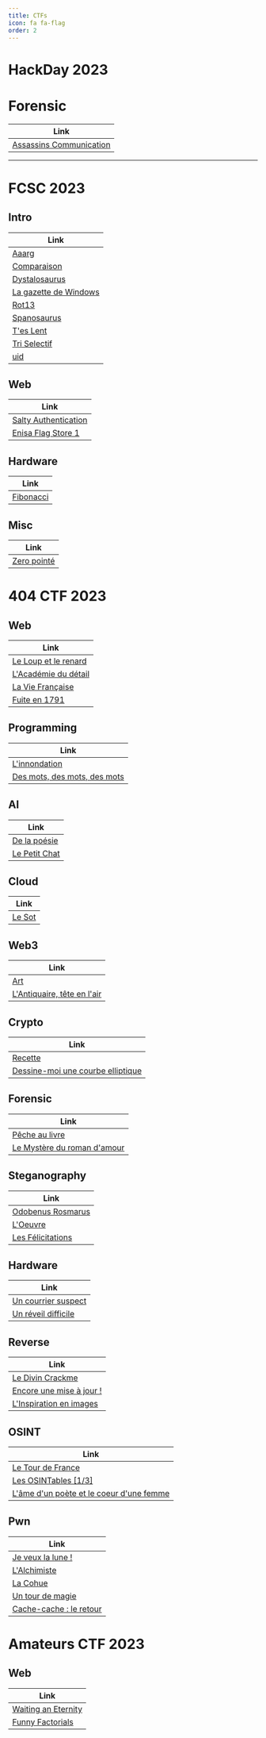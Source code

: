 ```yaml
---
title: CTFs
icon: fa fa-flag
order: 2
---
```


# HackDay 2023

# Forensic

| **Link**  |
| --------------- |
| [Assassins Communication](/CTFs/Hackday2023/forensic/assassins_communication) |

---

# FCSC 2023

## Intro

|   **Link**  |
| --------------- |
| [Aaarg](/CTFs/FCSC2023/intro/aaarg)  |
| [Comparaison](/CTFs/FCSC2023/intro/comparaison)  |
| [Dystalosaurus](/CTFs/FCSC2023/intro/dystalosaurus)  |
| [La gazette de Windows](/CTFs/FCSC2023/intro/la_gazette_de_windows)  |
| [Rot13](/CTFs/FCSC2023/intro/rot13)  |
| [Spanosaurus](/CTFs/FCSC2023/intro/spanosaurus)  |
| [T'es Lent](/CTFs/FCSC2023/intro/tes_lent)  |
| [Tri Selectif](/CTFs/FCSC2023/intro/tri_selectif)  |
| [uid](/CTFs/FCSC2023/intro/uid)  |

## Web

| **Link**   |
|--------------- |
| [Salty Authentication](/CTFs/FCSC2023/web/salty_authentication)  |
| [Enisa Flag Store 1](/CTFs/FCSC2023/web/enisa_flag_store_1)  |

## Hardware

| **Link**   |
|--------------- |
| [Fibonacci](/CTFs/FCSC2023/hardware/fibonacci)  |

## Misc

| **Link**   |
|--------------- |
| [Zero pointé](/CTFs/FCSC2023/misc/zero_pointe)  |



# 404 CTF 2023

## Web

| **Link**   |
|--------------- |  
| [Le Loup et le renard](/CTFs/404CTF2023/web/le_loup_et_le_renard)  |
| [L'Académie du détail](/CTFs/404CTF2023/web/l_academie_du_detail) |
| [La Vie Française](/CTFs/404CTF2023/web/la_vie_francaise) |
| [Fuite en 1791](/CTFs/404CTF2023/web/fuite_en_1791) |

## Programming

| **Link**   |
|--------------- | 
| [L'innondation](/CTFs/404CTF2023/programmation/l_innondation) |
| [Des mots, des mots, des mots](/CTFs/404CTF2023/programmation/des_mots_des_mots_des_mots) |

## AI

| **Link**   |
|--------------- | 
| [De la poésie](/CTFs/404CTF2023/ai/de_la_poesie) |
| [Le Petit Chat](/CTFs/404CTF2023/ai/le_petit_chat) |

## Cloud

| **Link**   |
|--------------- | 
| [Le Sot](/CTFs/404CTF2023/cloud/le_sot) |

## Web3

| **Link**   |
|--------------- | 
| [Art](/CTFs/404CTF2023/web3/art) |
| [L'Antiquaire, tête en l'air](/CTFs/404CTF2023/web3/l_antiquaire_tete_en_l_air) |

## Crypto

| **Link**   |
|--------------- | 
| [Recette](/CTFs/404CTF2023/crypto/recette) |
| [Dessine-moi une courbe elliptique](/CTFs/404CTF2023/crypto/dessine_moi_une_courbe_elliptique) |

## Forensic

| **Link**   |
|--------------- | 
| [Pêche au livre](/CTFs/404CTF2023/forensic/peche_au_livre) |
| [Le Mystère du roman d'amour](/CTFs/404CTF2023/forensic/le_mystere_du_roman_d_amour) |

## Steganography

| **Link**   |
|--------------- | 
| [Odobenus Rosmarus](/CTFs/404CTF2023/steganography/odobenus_rosmarus) |
| [L'Oeuvre](/CTFs/404CTF2023/steganography/l_oeuvre) |
| [Les Félicitations](/CTFs/404CTF2023/steganography/les_felicitations) |

## Hardware

| **Link**   |
|--------------- | 
| [Un courrier suspect](/CTFs/404CTF2023/hardware/un_courrier_suspect) |
| [Un réveil difficile](/CTFs/404CTF2023/hardware/un_reveil_difficile) |

## Reverse

| **Link**   |
|--------------- | 
| [Le Divin Crackme](/CTFs/404CTF2023/reverse/le_divin_crackme) |
| [Encore une mise à jour !](/CTFs/404CTF2023/reverse/encore_une_mise_a_jour_!) |
| [L'Inspiration en images](/CTFs/404CTF2023/reverse/l_inspiration_en_images) |

## OSINT

| **Link**   |
|--------------- | 
| [Le Tour de France](/CTFs/404CTF2023/osint/le_tour_de_france) |
| [Les OSINTables [1/3]](/CTFs/404CTF2023/osint/les_osintables_[1_on_3]) |
| [L'âme d'un poète et le coeur d'une femme](/CTFs/404CTF2023/osint/l_ame_d_un_poete_et_le_coeur_d_une_femme) |

## Pwn

| **Link**   |
|--------------- | 
| [Je veux la lune !](/CTFs/404CTF2023/pwn/je_veux_la_lune_!) |
| [L'Alchimiste](/CTFs/404CTF2023/pwn/l_alchimiste) |
| [La Cohue](/CTFs/404CTF2023/pwn/la_cohue) |
| [Un tour de magie](/CTFs/404CTF2023/pwn/un_tour_de_magie) |
| [Cache-cache : le retour](/CTFs/404CTF2023/pwn/cache-cache_:_le_retour) |

# Amateurs CTF 2023

## Web

| **Link**   |
|--------------- | 
| [Waiting an Eternity](/CTFs/AmateursCTF2023/web/waiting-an-eternity) |
| [Funny Factorials](/CTFs/AmateursCTF2023/web/funny_factorials) |


